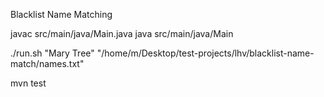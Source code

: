 Blacklist Name Matching

javac src/main/java/Main.java
java src/main/java/Main

./run.sh "Mary Tree" "/home/m/Desktop/test-projects/lhv/blacklist-name-match/names.txt"

mvn test
